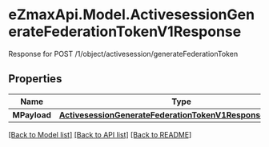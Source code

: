 # eZmaxApi.Model.ActivesessionGenerateFederationTokenV1Response
Response for POST /1/object/activesession/generateFederationToken

## Properties

Name | Type | Description | Notes
------------ | ------------- | ------------- | -------------
**MPayload** | [**ActivesessionGenerateFederationTokenV1ResponseMPayload**](ActivesessionGenerateFederationTokenV1ResponseMPayload.md) |  | 

[[Back to Model list]](../README.md#documentation-for-models) [[Back to API list]](../README.md#documentation-for-api-endpoints) [[Back to README]](../README.md)


